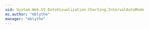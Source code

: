 ```yaml
---
uid: System.Web.UI.DataVisualization.Charting.IntervalAutoMode
ms.author: "mblythe"
manager: "mblythe"
---
```

